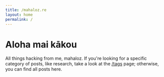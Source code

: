 ```yaml
---
title: /mahaloz.re
layout: home
permalink: /
---
```


# Aloha mai kākou
All things hacking from me, mahaloz. If you're looking for a specific category of posts, like research, take a look at the [/tags](/tags) page; otherwise, you can find all posts here.



